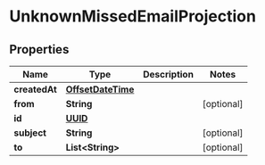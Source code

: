 

# UnknownMissedEmailProjection

## Properties

Name | Type | Description | Notes
------------ | ------------- | ------------- | -------------
**createdAt** | [**OffsetDateTime**](OffsetDateTime) |  | 
**from** | **String** |  |  [optional]
**id** | [**UUID**](UUID) |  | 
**subject** | **String** |  |  [optional]
**to** | **List&lt;String&gt;** |  |  [optional]



